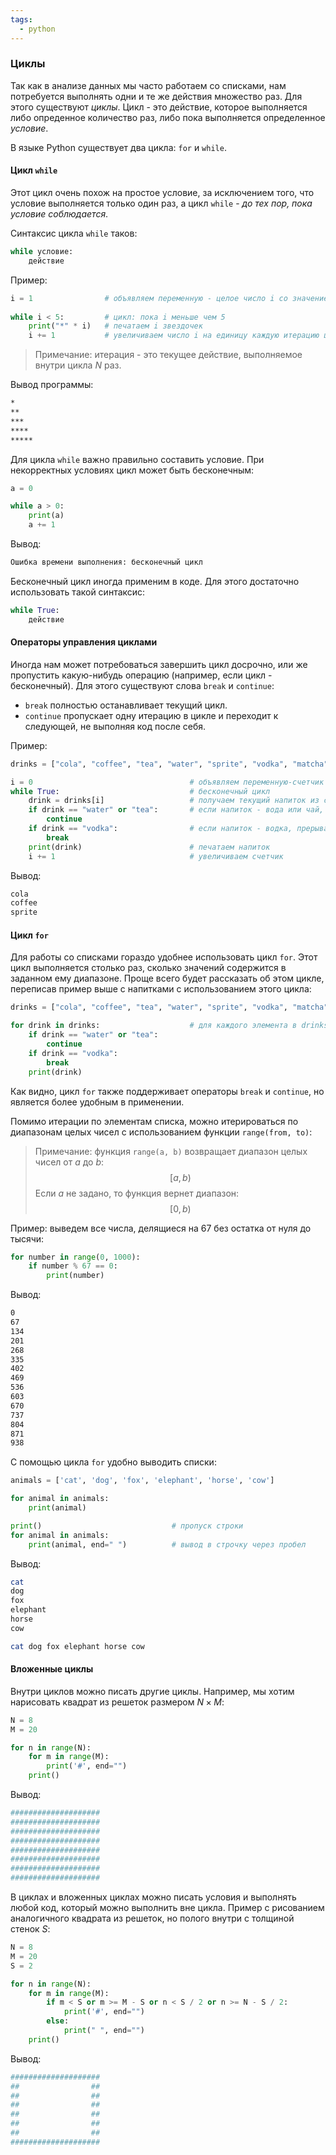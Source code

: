 ```yaml
---
tags:
  - python
---
```

### Циклы
Так как в анализе данных мы часто работаем со списками, нам потребуется выполнять одни и те же действия множество раз. Для этого существуют *циклы*. Цикл - это действие, которое выполняется либо опреденное количество раз, либо пока выполняется определенное *условие*.

В языке Python существует два цикла: `for` и `while`.

#### Цикл `while`
Этот цикл очень похож на простое условие, за исключением того, что условие выполняется только один раз, а цикл `while` - *до тех пор, пока условие соблюдается*.

Синтаксис цикла `while` таков:
```python
while условие:
	действие
```

Пример: 
```python
i = 1                # объявляем переменную - целое число i со значением 1
 
while i < 5:         # цикл: пока i меньше чем 5
	print("*" * i)   # печатаем i звездочек
	i += 1           # увеличиваем число i на единицу каждую итерацию цикла
```
> Примечание: итерация - это текущее действие, выполняемое внутри цикла $N$ раз.

Вывод программы:
```bash
*
**
***
****
*****
```

Для цикла `while` важно правильно составить условие. При некорректных условиях цикл может быть бесконечным:
```python
a = 0

while a > 0:
	print(a)
	a += 1
```
Вывод:
```bash
Ошибка времени выполнения: бесконечный цикл
```

Бесконечный цикл иногда применим в коде. Для этого достаточно использовать такой синтаксис:
```python
while True:
	действие
```

#### Операторы управления циклами
Иногда нам может потребоваться завершить цикл досрочно, или же пропустить какую-нибудь операцию (например, если цикл - бесконечный). Для этого существуют слова `break` и `continue`:
- `break` полностью останавливает текущий цикл.
- `continue` пропускает одну итерацию в цикле и переходит к следующей, не выполняя код после себя.

Пример:
```python
drinks = ["cola", "coffee", "tea", "water", "sprite", "vodka", "matcha", "juice"]

i = 0                                   # объявляем переменную-счетчик
while True:                             # бесконечный цикл
	drink = drinks[i]                   # получаем текущий напиток из списка по индексу
	if drink == "water" or "tea":       # если напиток - вода или чай, пропускаем его
		continue
	if drink == "vodka":                # если напиток - водка, прерываем цикл
		break
	print(drink)                        # печатаем напиток
	i += 1                              # увеличиваем счетчик
```
Вывод:
```bash
cola
coffee
sprite
```

#### Цикл `for`
Для работы со списками гораздо удобнее использовать цикл `for`. Этот цикл выполняется столько раз, сколько значений содержится в заданном ему диапазоне. Проще всего будет рассказать об этом цикле, переписав пример выше с напитками с использованием этого цикла:
```python
drinks = ["cola", "coffee", "tea", "water", "sprite", "vodka", "matcha", "juice"]

for drink in drinks:                    # для каждого элемента в drinks:
	if drink == "water" or "tea": 
		continue
	if drink == "vodka":
		break
	print(drink)
```

Как видно, цикл `for` также поддерживает операторы `break` и `continue`, но является более удобным в применении.

Помимо итерации по элементам списка, можно итерироваться по диапазонам целых чисел с использованием функции `range(from, to)`:

> Примечание: функция `range(a, b)` возвращает диапазон целых чисел от $a$ до $b$: $$[a,b)$$ Если $a$ не задано, то функция вернет диапазон: $$[0, b)$$

Пример: выведем все числа, делящиеся на 67 без остатка от нуля до тысячи:
```python
for number in range(0, 1000):
	if number % 67 == 0:
		print(number)
```
Вывод:
```bash
0
67
134
201
268
335
402
469
536
603
670
737
804
871
938
```

С помощью цикла `for` удобно выводить списки:
```python
animals = ['cat', 'dog', 'fox', 'elephant', 'horse', 'cow']

for animal in animals:
	print(animal)

print()                             # пропуск строки
for animal in animals:
	print(animal, end=" ")          # вывод в строчку через пробел
```
Вывод:
```bash
cat
dog
fox
elephant
horse
cow

cat dog fox elephant horse cow 
```

#### Вложенные циклы
Внутри циклов можно писать другие циклы. Например, мы хотим нарисовать квадрат из 
решеток размером $N\times M$:
```python
N = 8
M = 20

for n in range(N):
	for m in range(M):
		print('#', end="")
	print()
```
Вывод:
```bash
####################
####################
####################
####################
####################
####################
####################
####################
```


В циклах и вложенных циклах можно писать условия и выполнять любой код, который можно выполнить вне цикла. Пример с рисованием аналогичного квадрата из решеток, но полого внутри c толщиной стенок $S$:
```python
N = 8
M = 20
S = 2

for n in range(N):
    for m in range(M):
        if m < S or m >= M - S or n < S / 2 or n >= N - S / 2:
            print('#', end="")
        else:
            print(" ", end="")
    print()
```
Вывод:
```bash
####################
##                ##
##                ##
##                ##
##                ##
##                ##
##                ##
####################
```


